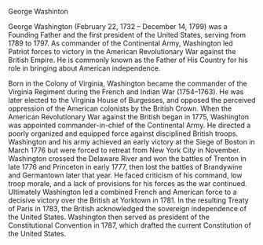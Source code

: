 George Washinton


George Washington (February 22, 1732  – December 14, 1799) was a Founding Father and the first president of the United States,
serving from 1789 to 1797. As commander of the Continental Army, Washington led Patriot forces to victory in the American Revolutionary War against the
British Empire. He is commonly known as the Father of His Country for his role in bringing about American independence.

Born in the Colony of Virginia, Washington became the commander of the Virginia Regiment during the French and Indian War (1754–1763). He was later 
elected to the Virginia House of Burgesses, and opposed the perceived oppression of the American colonists by the British Crown. When the American 
Revolutionary War against the British began in 1775, Washington was appointed commander-in-chief of the Continental Army. He directed a poorly organized
and equipped force against disciplined British troops. Washington and his army achieved an early victory at the Siege of Boston in March 1776 but were 
forced to retreat from New York City in November. Washington crossed the Delaware River and won the battles of Trenton in late 1776 and Princeton in 
early 1777, then lost the battles of Brandywine and Germantown later that year. He faced criticism of his command, low troop morale, and a lack of 
provisions for his forces as the war continued. Ultimately Washington led a combined French and American force to a decisive victory over the British at
Yorktown in 1781. In the resulting Treaty of Paris in 1783, the British acknowledged the sovereign independence of the United States. Washington then 
served as president of the Constitutional Convention in 1787, which drafted the current Constitution of the United States.
